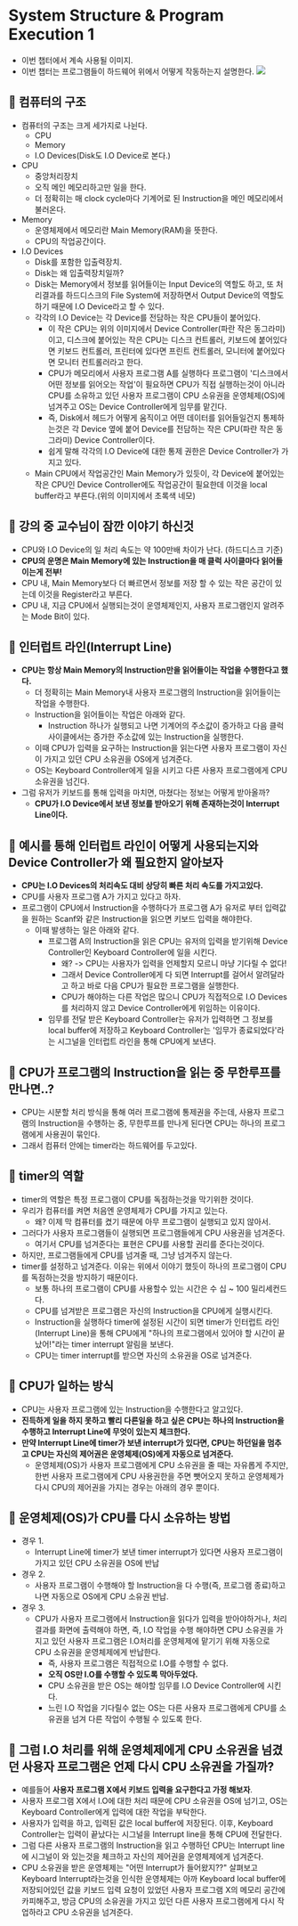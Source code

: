 # System Structure & Program Execution 1
- 이번 챕터에서 계속 사용될 이미지.
- 이번 챕터는 프로그램들이 하드웨어 위에서 어떻게 작동하는지 설명한다.
![](https://i.imgur.com/622jVvZ.png)

## 🍎 컴퓨터의 구조
- 컴퓨터의 구조는 크게 세가지로 나뉜다.
    - CPU
    - Memory
    - I.O Devices(Disk도 I.O Device로 본다.)
- CPU
    - 중앙처리장치
    - 오직 메인 메모리하고만 일을 한다.
    - 더 정확히는 매 clock cycle마다 기계어로 된 Instruction을 메인 메모리에서 불러온다.
- Memory
    - 운영체제에서 메모리란 Main Memory(RAM)을 뜻한다.
    - CPU의 작업공간이다.
- I.O Devices
    - Disk를 포함한 입출력장치.
    - Disk는 왜 입출력장치일까?
    - Disk는 Memory에서 정보를 읽어들이는 Input Device의 역할도 하고, 또 처리결과를 하드디스크의 File System에 저장하면서 Output Device의 역할도 하기 때문에 I.O Device라고 할 수 있다.
    - 각각의 I.O Device는 각 Device를 전담하는 작은 CPU들이 붙어있다.
        - 이 작은 CPU는 위의 이미지에서 Device Controller(파란 작은 동그라미)이고, 디스크에 붙어있는 작은 CPU는 디스크 컨트롤러, 키보드에 붙어있다면 키보드 컨트롤러, 프린터에 있다면 프린트 컨트롤러, 모니터에 붙어있다면 모니터 컨트롤러라고 한다.
        - CPU가 메모리에서 사용자 프로그램 A를 실행하다 프로그램이 '디스크에서 어떤 정보를 읽어오는 작업'이 필요하면 CPU가 직접 실행하는것이 아니라 CPU를 소유하고 있던 사용자 프로그램이 CPU 소유권을 운영체제(OS)에 넘겨주고 OS는 Device Controller에게 임무를 맡긴다.
        - 즉, Disk에서 헤드가 어떻게 움직이고 어떤 데이터를 읽어들일건지 통제하는것은 각 Device 옆에 붙어 Device를 전담하는 작은 CPU(파란 작은 동그라미) Device Controller이다.
        - 쉽게 말해 각각의 I.O Device에 대한 통제 권한은 Device Controller가 가지고 있다.
    - Main CPU에서 작업공간인 Main Memory가 있듯이, 각 Device에 붙어있는 작은 CPU인 Device Controller에도 작업공간이 필요한데 이것을 local buffer라고 부른다.(위의 이미지에서 초록색 네모)

## 🍎 강의 중 교수님이 잠깐 이야기 하신것
- CPU와 I.O Device의 일 처리 속도는 약 100만배 차이가 난다. (하드디스크 기준)
- **CPU의 운명은 Main Memory에 있는 Instruction을 매 클럭 사이클마다 읽어들이는게 전부!**
- CPU 내, Main Memory보다 더 빠르면서 정보를 저장 할 수 있는 작은 공간이 있는데 이것을 Register라고 부른다.
- CPU 내, 지금 CPU에서 실행되는것이 운영체제인지, 사용자 프로그램인지 알려주는 Mode Bit이 있다.

## 🍎 인터럽트 라인(Interrupt Line)
- **CPU는 항상 Main Memory의 Instruction만을 읽어들이는 작업을 수행한다고 했다.**
    - 더 정확히는 Main Memory내 사용자 프로그램의 Instruction을 읽어들이는 작업을 수행한다.
    - Instruction을 읽어들이는 작업은 아래와 같다.
        - Instruction 하나가 실행되고 나면 기계어의 주소값이 증가하고 다음 클럭 사이클에서는 증가한 주소값에 있는 Instruction을 실행한다.
    - 이때 CPU가 입력을 요구하는 Instruction을 읽는다면 사용자 프로그램이 자신이 가지고 있던 CPU 소유권을 OS에게 넘겨준다.
    - OS는 Keyboard Controller에게 일을 시키고 다른 사용자 프로그램에게 CPU 소유권을 넘긴다.
- 그럼 유저가 키보드를 통해 입력을 마치면, 마쳤다는 정보는 어떻게 받아올까?
    - **CPU가 I.O Device에서 보낸 정보를 받아오기 위해 존재하는것이 Interrupt Line이다.**

## 🍎 예시를 통해 인터럽트 라인이 어떻게 사용되는지와 Device Controller가 왜 필요한지 알아보자
- **CPU는 I.O Devices의 처리속도 대비 상당히 빠른 처리 속도를 가지고있다.**
- CPU를 사용자 프로그램 A가 가지고 있다고 하자.
- 프로그램이 CPU에서 Instruction을 수행하다가 프로그램 A가 유저로 부터 입력값을 원하는 Scanf와 같은 Instruction을 읽으면 키보드 입력을 해야한다.
    - 이때 발생하는 일은 아래와 같다.
        - 프로그램 A의 Instruction을 읽은 CPU는 유저의 입력을 받기위해 Device Controller인 Keyboard Controller에 일을 시킨다.
            - 왜? -> CPU는 사용자가 입력을 언제할지 모르니 마냥 기다릴 수 없다!
            - 그래서 Device Controller에게 다 되면 Interrupt를 걸어서 알려달라고 하고 바로 다음 CPU가 필요한 프로그램을 실행한다.
            - CPU가 해야하는 다른 작업은 많으니 CPU가 직접적으로 I.O Devices를 처리하지 않고 Device Controller에게 위임하는 이유이다.
        - 임무를 전달 받은 Keyboard Controller는 유저가 입력하면 그 정보를 local buffer에 저장하고 Keyboard Controller는 '임무가 종료되었다'라는 시그널을 인터럽트 라인을 통해 CPU에게 보낸다.

## 🍎 CPU가 프로그램의 Instruction을 읽는 중 무한루프를 만나면..?
- CPU는 시분할 처리 방식을 통해 여러 프로그램에 통제권을 주는데, 사용자 프로그램의 Instruction을 수행하는 중, 무한루프를 만나게 된다면 CPU는 하나의 프로그램에게 사용권이 묶인다.
- 그래서 컴퓨터 안에는 timer라는 하드웨어를 두고있다.

## 🍎 timer의 역할
- timer의 역할은 특정 프로그램이 CPU를 독점하는것을 막기위한 것이다.
- 우리가 컴퓨터를 켜면 처음엔 운영체제가 CPU를 가지고 있는다.
    - 왜? 이제 막 컴퓨터를 켰기 때문에 아무 프로그램이 실행되고 있지 않아서.
- 그러다가 사용자 프로그램들이 실행되면 프로그램들에게 CPU 사용권을 넘겨준다.
    - 여기서 CPU를 넘겨준다는 표현은 CPU를 사용할 권리를 준다는것이다.
- 하지만, 프로그램들에게 CPU를 넘겨줄 때, 그냥 넘겨주지 않는다.
- timer를 설정하고 넘겨준다. 이유는 위에서 이야기 했듯이 하나의 프로그램이 CPU를 독점하는것을 방지하기 때문이다.
    - 보통 하나의 프로그램이 CPU를 사용할수 있는 시간은 수 십 ~ 100 밀리세컨드다.
    - CPU를 넘겨받은 프로그램은 자신의 Instruction을 CPU에게 실행시킨다.
    - Instruction을 실행하다 timer에 설정된 시간이 되면 timer가 인터럽트 라인(Interrupt Line)을 통해 CPU에게 "하나의 프로그램에서 있어야 할 시간이 끝났어!"라는 timer interrupt 알림을 보낸다.
    - CPU는 timer interrupt를 받으면 자신의 소유권을 OS로 넘겨준다.

## 🍎 CPU가 일하는 방식
- CPU는 사용자 프로그램에 있는 Instruction을 수행한다고 알고있다.
- **진득하게 일을 하지 못하고 빨리 다른일을 하고 싶은 CPU는 하나의 Instruction을 수행하고 Interrupt Line에 무엇이 있는지 체크한다.**
- **만약 Interrupt Line에 timer가 보낸 interrupt가 있다면, CPU는 하던일을 멈추고 CPU는 자신의 제어권은 운영체제(OS)에게 자동으로 넘겨준다.**
    - 운영체제(OS)가 사용자 프로그램에게 CPU 소유권을 줄 때는 자유롭게 주지만, 한번 사용자 프로그램에게 CPU 사용권한을 주면 뺏어오지 못하고 운영체제가 다시 CPU의 제어권을 가지는 경우는 아래의 경우 뿐이다.

## 🍎 운영체제(OS)가 CPU를 다시 소유하는 방법
- 경우 1.
    - Interrupt Line에 timer가 보낸 timer interrupt가 있다면 사용자 프로그램이 가지고 있던 CPU 소유권을 OS에 반납
- 경우 2.
    - 사용자 프로그램이 수행해야 할 Instruction을 다 수행(즉, 프로그램 종료)하고 나면 자동으로 OS에게 CPU 소유권 반납.
- 경우 3.
    - CPU가 사용자 프로그램에서 Instruction을 읽다가 입력을 받아야하거나, 처리 결과를 화면에 출력해야 하면, 즉, I.O 작업을 수행 해야하면 CPU 소유권을 가지고 있던 사용자 프로그램은 I.O처리를 운영체제에 맡기기 위해 자동으로 CPU 소유권을 운영체제에게 반납한다.
        - 즉, 사용자 프로그램은 직접적으로 I.O를 수행할 수 없다.
        - **오직 OS만 I.O를 수행할 수 있도록 막아두었다.**
        - CPU 소유권을 받은 OS는 해야할 임무를 I.O Device Controller에 시킨다.
        - 느린 I.O 작업을 기다릴수 없는 OS는 다른 사용자 프로그램에게 CPU를 소유권을 넘겨 다른 작업이 수행될 수 있도록 한다.

## 🍎 그럼 I.O 처리를 위해 운영체제에게 CPU 소유권을 넘겼던 사용자 프로그램은 언제 다시 CPU 소유권을 가질까?
- 예를들어 **사용자 프로그램 X에서 키보드 입력을 요구한다고 가정 해보자**.
- 사용자 프로그램 X에서 I.O에 대한 처리 때문에 CPU 소유권을 OS에 넘기고, OS는 Keyboard Controller에게 입력에 대한 작업을 부탁한다.
- 사용자가 입력을 하고, 입력된 값은 local buffer에 저장된다. 이후, Keyboard Controller는 입력이 끝났다는 시그널을 Interrupt line을 통해 CPU에 전달한다.
- 그럼 다른 사용자 프로그램의 Instruction을 읽고 수행하던 CPU는 Interrupt line에 시그널이 와 있는것을 체크하고 자신의 제어권을 운영체제에게 넘겨준다.
- CPU 소유권을 받은 운영체제는 "어떤 Interrupt가 들어왔지??" 살펴보고 Keyboard Interrupt라는것을 인식한 운영체제는 아까 Keyboard local buffer에 저장되어있던 값을 키보드 입력 요청이 있었던 사용자 프로그램 X의 메모리 공간에 카피해주고, 방금 CPU의 소유권을 가지고 있던 다른 사용자 프로그램에게 다시 작업하라고 CPU 소유권을 넘겨준다.

            














